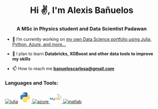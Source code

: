 <h1 align="center">Hi ✌, I'm Alexis Bañuelos</h1>
<h3 align="center">A MSc in Physics student and Data Scientist Padawan</h3>

- 🔭 I’m currently working on [my own Data Science portfolio using Julia, Python, Azure, and more...](https://github.com/BanuelosCarlos?tab=repositories)

- 🌱 I plan to learn **Databricks, XGBoost and other data tools to improve my skills**

- 📫 How to reach me **banueloscarlosa@gmail.com**

<h3 align="left">Languages and Tools:</h3>
<p align="left">
  <a href="https://julialang.org/" target="_blank" rel="noreferrer"> <img src="https://julialang.org/assets/infra/logo.svg" alt="julia" width="40" height="40"/></a>
  <a href="https://www.python.org" target="_blank" rel="noreferrer"> <img src="https://raw.githubusercontent.com/devicons/devicon/master/icons/python/python-original.svg" alt="python" width="40" height="40"/> </a>
  <a href="https://azure.microsoft.com/en-in/" target="_blank" rel="noreferrer"> <img src="https://azurecomcdn.azureedge.net/cvt-d9e2936c5d33a39347dec22866d20dc9fa13c06e112314a34f7b7eb57cee8dbb/svg/azure.svg" alt="azure" width="40" height="40"/> </a>
   <a href="https://www.mysql.com/" target="_blank" rel="noreferrer"> <img src="https://raw.githubusercontent.com/devicons/devicon/master/icons/mysql/mysql-original-wordmark.svg" alt="mysql" width="40" height="40"/> </a> 
  <a href="https://www.mathworks.com/" target="_blank" rel="noreferrer"> <img src="https://upload.wikimedia.org/wikipedia/commons/2/21/Matlab_Logo.png" alt="matlab" width="40" height="40"/> </a>
 </p>

